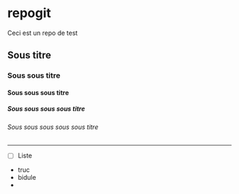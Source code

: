 # repogit

Ceci est un repo de test

## Sous titre
### Sous sous titre
#### Sous sous sous titre
##### Sous sous sous sous titre
###### Sous sous sous sous sous titre
____
- [ ] Liste
- truc 
- bidule 
- 
